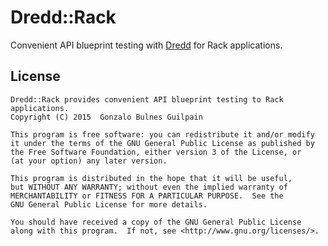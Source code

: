 Dredd::Rack
===========

Convenient API blueprint testing with [Dredd][dredd] for Rack applications.

  [dredd]: https://github.com/apiaryio/dredd

License
-------

    Dredd::Rack provides convenient API blueprint testing to Rack applications.
    Copyright (C) 2015  Gonzalo Bulnes Guilpain

    This program is free software: you can redistribute it and/or modify
    it under the terms of the GNU General Public License as published by
    the Free Software Foundation, either version 3 of the License, or
    (at your option) any later version.

    This program is distributed in the hope that it will be useful,
    but WITHOUT ANY WARRANTY; without even the implied warranty of
    MERCHANTABILITY or FITNESS FOR A PARTICULAR PURPOSE.  See the
    GNU General Public License for more details.

    You should have received a copy of the GNU General Public License
    along with this program.  If not, see <http://www.gnu.org/licenses/>.
